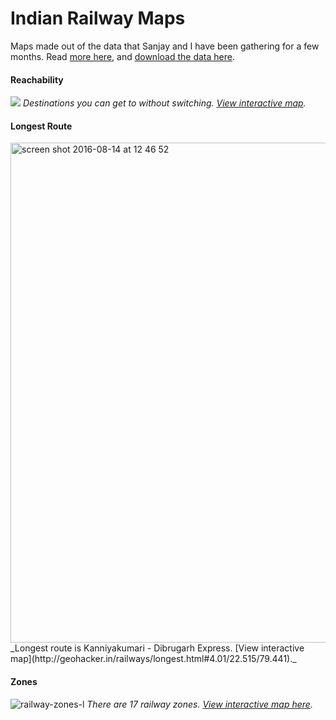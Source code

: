 # Indian Railway Maps

Maps made out of the data that Sanjay and I have been gathering for a few months. Read [more here](http://sajjad.in/2016/08/gathering-indian-railways-data/), and [download the data here](https://github.com/datameet/railways).

#### Reachability

![](https://cloud.githubusercontent.com/assets/371666/17468895/c7e693ac-5d49-11e6-9418-97fc65ee2d31.png)
_Destinations you can get to without switching. [View interactive map](http://geohacker.in/railways/reachability.html#4/22.32/78.36)._

#### Longest Route

<img width="800" alt="screen shot 2016-08-14 at 12 46 52" src="https://cloud.githubusercontent.com/assets/371666/17647753/396325cc-621d-11e6-82ff-762a5bbb0d89.png">
_Longest route is Kanniyakumari - Dibrugarh Express. [View interactive map](http://geohacker.in/railways/longest.html#4.01/22.515/79.441)._

#### Zones

![railway-zones-l](https://cloud.githubusercontent.com/assets/371666/17647762/6dc7f5f4-621d-11e6-8ba4-08a3b7fd0a5e.gif)
_There are 17 railway zones. [View interactive map here](http://geohacker.in/railways/zones.html#4/22.33/77.25)._

